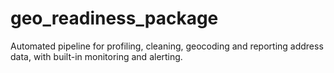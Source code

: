 # geo_readiness_package
Automated pipeline for profiling, cleaning, geocoding and reporting address data, with built-in monitoring and alerting.
